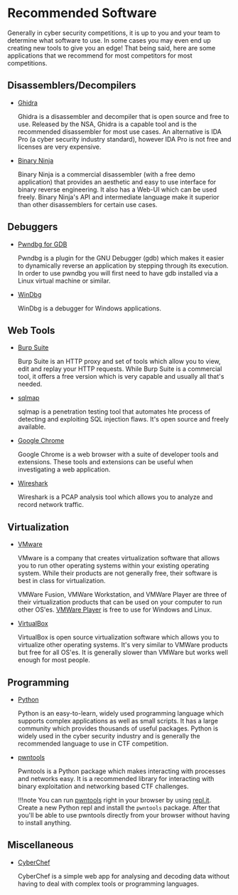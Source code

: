 # Recommended Software

Generally in cyber security competitions, it is up to you and your team
to determine what software to use. In some cases you may even end up
creating new tools to give you an edge! That being said, here are some
applications that we recommend for most competitors for most
competitions.

## Disassemblers/Decompilers

-   [Ghidra](https://ghidra-sre.org/)

    Ghidra is a disassembler and decompiler that is open source and free
    to use. Released by the NSA, Ghidra is a capable tool and is the
    recommended disassembler for most use cases. An alternative is IDA
    Pro (a cyber security industry standard), however IDA Pro is not
    free and licenses are very expensive.

-   [Binary Ninja](https://binary.ninja/)

    Binary Ninja is a commercial disassembler (with a free demo
    application) that provides an aesthetic and easy to use interface
    for binary reverse engineering. It also has a Web-UI which can be
    used freely. Binary Ninja's API and intermediate language make it
    superior than other disassemblers for certain use cases.

## Debuggers

-   [Pwndbg for GDB](https://github.com/pwndbg/pwndbg/)

    Pwndbg is a plugin for the GNU Debugger (gdb) which makes it easier
    to dynamically reverse an application by stepping through its
    execution. In order to use pwndbg you will first need to have gdb
    installed via a Linux virtual machine or similar.

-   [WinDbg](https://docs.microsoft.com/en-us/windows-hardware/drivers/debugger/)

    WinDbg is a debugger for Windows applications.

## Web Tools

-   [Burp Suite](https://portswigger.net/burp/communitydownload/)

    Burp Suite is an HTTP proxy and set of tools which allow you to
    view, edit and replay your HTTP requests. While Burp Suite is a
    commercial tool, it offers a free version which is very capable and
    usually all that's needed.

-   [sqlmap](http://sqlmap.org/)

    sqlmap is a penetration testing tool that automates hte process of
    detecting and exploiting SQL injection flaws. It's open source and
    freely available.

-   [Google Chrome](https://www.google.com/chrome/)

    Google Chrome is a web browser with a suite of developer tools and
    extensions. These tools and extensions can be useful when
    investigating a web application.

-   [Wireshark](https://www.wireshark.org/download.html/)

    Wireshark is a PCAP analysis tool which allows you to analyze and
    record network traffic.

## Virtualization

-   [VMware](https://www.vmware.com/products/personal-desktop-virtualization.html/)

    VMware is a company that creates virtualization software that allows
    you to run other operating systems within your existing operating
    system. While their products are not generally free, their software
    is best in class for virtualization.

    VMWare Fusion, VMWare Workstation, and VMWare Player are three of
    their virtualization products that can be used on your computer to
    run other OS'es. [VMWare
    Player](http://www.vmware.com/go/downloadplayer/) is free to use for
    Windows and Linux.

-   [VirtualBox](https://www.virtualbox.org/)

    VirtualBox is open source virtualization software which allows you
    to virtualize other operating systems. It's very similar to VMWare
    products but free for all OS'es. It is generally slower than VMWare
    but works well enough for most people.

## Programming

-   [Python](https://www.python.org/downloads/)

    Python is an easy-to-learn, widely used programming language which
    supports complex applications as well as small scripts. It has a
    large community which provides thousands of useful packages. Python
    is widely used in the cyber security industry and is generally the
    recommended language to use in CTF competition.

-   [pwntools](http://docs.pwntools.com/en/stable/install.html)

    Pwntools is a Python package which makes interacting with processes
    and networks easy. It is a recommended library for interacting with
    binary exploitation and networking based CTF challenges.

    !!!note
        You can run
        [pwntools](http://docs.pwntools.com/en/stable/install.html) right in
        your browser by using [repl.it](https://repl.it/). Create a new
        Python repl and install the `pwntools` package. After that you'll
        be able to use pwntools directly from your browser without having to
        install anything.

## Miscellaneous

-   [CyberChef](https://gchq.github.io/CyberChef/)

    CyberChef is a simple web app for analysing and decoding data
    without having to deal with complex tools or programming languages.